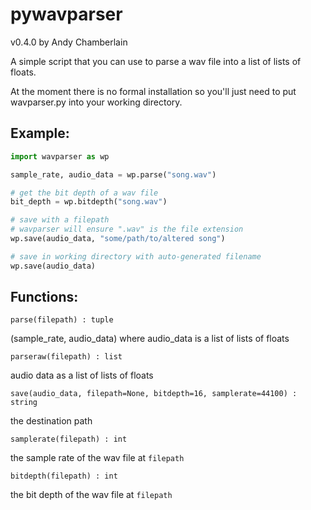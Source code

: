 # pywavparser 

v0.4.0 by Andy Chamberlain

A simple script that you can use to parse a wav file into a list of lists of floats.

At the moment there is no formal installation so you'll just need to put wavparser.py into your working directory.

## Example:

```python
import wavparser as wp

sample_rate, audio_data = wp.parse("song.wav")

# get the bit depth of a wav file
bit_depth = wp.bitdepth("song.wav")

# save with a filepath
# wavparser will ensure ".wav" is the file extension
wp.save(audio_data, "some/path/to/altered song")

# save in working directory with auto-generated filename
wp.save(audio_data)
```

## Functions:

`parse(filepath) : tuple`

(sample_rate, audio_data) where audio_data is a list of lists of floats

`parseraw(filepath) : list`

audio data as a list of lists of floats

`save(audio_data, filepath=None, bitdepth=16, samplerate=44100) : string`

the destination path

`samplerate(filepath) : int`

the sample rate of the wav file at `filepath`

`bitdepth(filepath) : int`

the bit depth of the wav file at `filepath`